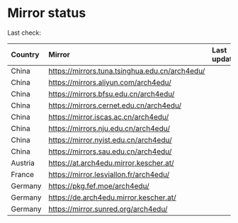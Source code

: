 <script src="./time.js"></script>
# Mirror status
Last check: <script type="text/javascript">localize(1720326136.464504);</script>

|Country|Mirror|Last update|
|:------|:-----|:----------|
|China|https://mirrors.tuna.tsinghua.edu.cn/arch4edu/|<script type="text/javascript">localize(1720290851);</script>|
|China|https://mirrors.aliyun.com/arch4edu/|<script type="text/javascript">localize(1720290851);</script>|
|China|https://mirrors.bfsu.edu.cn/arch4edu/|<script type="text/javascript">localize(1720290851);</script>|
|China|https://mirrors.cernet.edu.cn/arch4edu/|<script type="text/javascript">localize(1720290851);</script>|
|China|https://mirror.iscas.ac.cn/arch4edu/|<script type="text/javascript">localize(1720290851);</script>|
|China|https://mirrors.nju.edu.cn/arch4edu/|<script type="text/javascript">localize(1720204430);</script>|
|China|https://mirror.nyist.edu.cn/arch4edu/|<script type="text/javascript">localize(1720247687);</script>|
|China|https://mirrors.sau.edu.cn/arch4edu/|<script type="text/javascript">localize(1720290851);</script>|
|Austria|https://at.arch4edu.mirror.kescher.at/|<script type="text/javascript">localize(1720290851);</script>|
|France|https://mirror.lesviallon.fr/arch4edu/|<script type="text/javascript">localize(1720290851);</script>|
|Germany|https://pkg.fef.moe/arch4edu/|<script type="text/javascript">localize(1720290851);</script>|
|Germany|https://de.arch4edu.mirror.kescher.at/|<script type="text/javascript">localize(1720290851);</script>|
|Germany|https://mirror.sunred.org/arch4edu/|<script type="text/javascript">localize(1720290851);</script>|

<script src="./tablefilter/tablefilter.js"></script>
<script src="./table.js"></script>